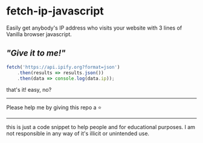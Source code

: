 # fetch-ip-javascript
Easily get anybody's IP address who visits your website with 3 lines of Vanilla browser javascript.

## _"Give it to me!"_

```javascript
fetch('https://api.ipify.org?format=json')
    .then(results => results.json())    
    .then(data => console.log(data.ip));

```

that's it! easy, no?

---
Please help me by giving this repo a ⭐

---

<p>this is just a code snippet to help people and for educational purposes. I am not responsible in any way of it's illicit or unintended use.</p>

